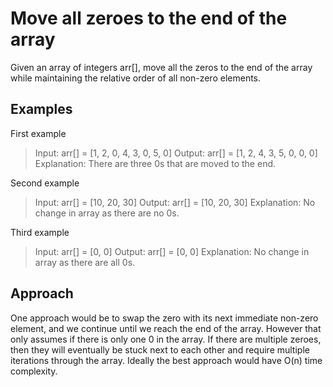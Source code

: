 # Move all zeroes to the end of the array

Given an array of integers arr[], move all the zeros to the end of the array while maintaining the relative order of all non-zero elements.

## Examples

First example

> Input: arr[] = [1, 2, 0, 4, 3, 0, 5, 0]
> Output: arr[] = [1, 2, 4, 3, 5, 0, 0, 0]
> Explanation: There are three 0s that are moved to the end.

Second example

> Input: arr[] = [10, 20, 30]
> Output: arr[] = [10, 20, 30]
> Explanation: No change in array as there are no 0s.

Third example

> Input: arr[] = [0, 0]
> Output: arr[] = [0, 0]
> Explanation: No change in array as there are all 0s.

## Approach

One approach would be to swap the zero with its next immediate non-zero element, and we continue until we reach the end of the array. However that only assumes if there is only one 0 in the array. If there are multiple zeroes, then they will eventually be stuck next to each other and require multiple iterations through the array. Ideally the best approach would have O(n) time complexity.
